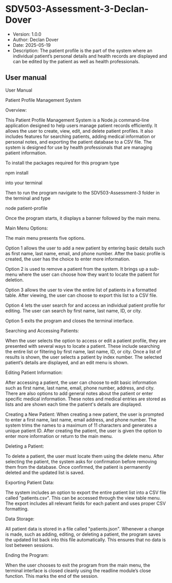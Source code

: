 # SDV503-Assessment-3-Declan-Dover

* Version: 1.0.0
 * Author: Declan Dover
 * Date: 2025-05-19
 * Description: The patient profile is the part of the system where an individual patient’s personal details and
   health records are displayed and can be edited by the patient as well as health professionals.

## User manual

User Manual

Patient Profile Management System

Overview:

This Patient Profile Management System is a Node.js command-line application designed to help users manage patient records efficiently. It allows the user to create, view, edit, and delete patient profiles. It also includes features for searching patients, adding medical information or personal notes, and exporting the patient database to a CSV file. The system is designed for use by health professionals that are managing patient information.

To install the packages required for this program type 

npm install

into your terminal

Then to run the program navigate to the SDV503-Assessment-3 folder in the terminal and type

node patient-profile

Once the program starts, it displays a banner followed by the main menu.

Main Menu Options:

The main menu presents five options.

Option 1 allows the user to add a new patient by entering basic details such as first name, last name, email, and phone number. After the basic profile is created, the user has the choice to enter more information.

Option 2 is used to remove a patient from the system. It brings up a sub-menu where the user can choose how they want to locate the patient for deletion.

Option 3 allows the user to view the entire list of patients in a formatted table. After viewing, the user can choose to export this list to a CSV file.

Option 4 lets the user search for and access an individual patient profile for editing. The user can search by first name, last name, ID, or city.

Option 5 exits the program and closes the terminal interface.

Searching and Accessing Patients:

When the user selects the option to access or edit a patient profile, they are presented with several ways to locate a patient. These include searching the entire list or filtering by first name, last name, ID, or city. Once a list of results is shown, the user selects a patient by index number. The selected patient’s details are displayed, and an edit menu is shown.

Editing Patient Information:

After accessing a patient, the user can choose to edit basic information such as first name, last name, email, phone number, address, and city. There are also options to add general notes about the patient or enter specific medical information. These notes and medical entries are stored as lists and are shown each time the patient's details are displayed.

Creating a New Patient:
 When creating a new patient, the user is prompted to enter a first name, last name, email address, and phone number. The system trims the names to a maximum of 11 characters and generates a unique patient ID. After creating the patient, the user is given the option to enter more information or return to the main menu.

Deleting a Patient:

To delete a patient, the user must locate them using the delete menu. After selecting the patient, the system asks for confirmation before removing them from the database. Once confirmed, the patient is permanently deleted and the updated list is saved.

Exporting Patient Data:

The system includes an option to export the entire patient list into a CSV file called "patients.csv". This can be accessed through the view table menu. The export includes all relevant fields for each patient and uses proper CSV formatting.

Data Storage:

All patient data is stored in a file called "patients.json". Whenever a change is made, such as adding, editing, or deleting a patient, the program saves the updated list back into this file automatically. This ensures that no data is lost between sessions.

Ending the Program:

When the user chooses to exit the program from the main menu, the terminal interface is closed cleanly using the readline module’s close function. This marks the end of the session.

